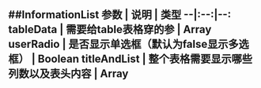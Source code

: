 ##InformationList
参数 | 说明 | 类型
--|:--:|--:
tableData | 需要给table表格穿的参 | Array<Object>
userRadio | 是否显示单选框（默认为false显示多选框） | Boolean
titleAndList | 整个表格需要显示哪些列数以及表头内容 | Array<Object>
size|每页显示页数(不传默认每页10条)|Bumber
total|总页数|Number
onInfinite | 不用在组件定义，直接写在父组件methods中(分页请求数据) | 回调函数为当前页码
---
获取选中的单选框内容this.$refs.informationList.radioInfomation      //Object
获取选中的多选框内容this.$refs.informationList.multipleSelection    //Array

``` javascript
 <InformationList v-show="a" ref="informationList" :total='total' :tableData="tableData" :titleAndList='titleAndList'>
      </InformationList>
      titleAndList=[
      {width:'120',lable:'xiaoming',prop:'dates'},
      {width:'120',lable:'dfasd',prop:'name',sortable:true}, //sortable是否需要排序，默认为false
      {width:'400',lable:'asdas',prop:'address',showoverflowtooltip:true}]  //showoverflowtooltip超出行是否缩略显示（默认为false）
    tableData=[{
        dates: '2016-05-03',
        name: '王小虎',
        address: '上海市普陀区金沙江路 1518 弄'
      }, {
        dates: '2016-05-02',
        name: '王小虎',
        address: '上海市普陀区金沙江路 1518 弄'
      }]
    total=20
    onInfinite(val: number=1){
      this.total=20
    }
```


